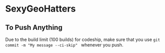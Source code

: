 # SexyGeoHatters
## To Push Anything
Due to the build limit (100 builds) for codeship, make sure that you use `git commit -m "My message --ci-skip" `
whenever you push.

